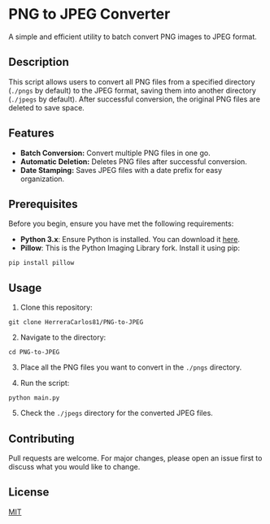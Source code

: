 # PNG to JPEG Converter

A simple and efficient utility to batch convert PNG images to JPEG format.

## Description

This script allows users to convert all PNG files from a specified directory (`./pngs` by default) to the JPEG format, saving them into another directory (`./jpegs` by default). After successful conversion, the original PNG files are deleted to save space.

## Features

- **Batch Conversion:** Convert multiple PNG files in one go.
- **Automatic Deletion:** Deletes PNG files after successful conversion.
- **Date Stamping:** Saves JPEG files with a date prefix for easy organization.

## Prerequisites

Before you begin, ensure you have met the following requirements:

- **Python 3.x**: Ensure Python is installed. You can download it [here](https://www.python.org/downloads/).
- **Pillow**: This is the Python Imaging Library fork. Install it using pip:

`pip install pillow`

## Usage

1. Clone this repository:

`git clone HerreraCarlos81/PNG-to-JPEG`

2. Navigate to the directory:

`cd PNG-to-JPEG`

3. Place all the PNG files you want to convert in the `./pngs` directory.

4. Run the script:

`python main.py`

5. Check the `./jpegs` directory for the converted JPEG files.

## Contributing

Pull requests are welcome. For major changes, please open an issue first to discuss what you would like to change.

## License

[MIT](https://choosealicense.com/licenses/mit/)
